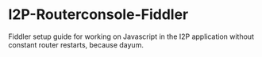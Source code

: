 # I2P-Routerconsole-Fiddler
Fiddler setup guide for working on Javascript in the I2P application without constant router restarts, because dayum.
